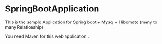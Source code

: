 # SpringBootApplication

This is the sample Application for Spring boot + Mysql + Hibernate (many to many Relationship)


You need Maven for this web application .
